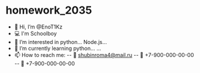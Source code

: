 # homework_2035
- 👋 Hi, I’m @EnoT1Kz
- 💻 I'm Schoolboy
- 👀 I’m interested in python... Node.js...
- 🌱 I’m currently learning python... ...
- 📫 How to reach me:
-- 📨 shubinroma4@mail.ru
-- 📱 +7-900-000-00-00
-- 📱 +7-900-000-00-00
